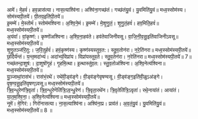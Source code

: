 

  
आमे॑। मे॒हवं॑। हव॒न्नास॑त्या। नास॒त्याश्वि॑ना। अश्वि॑ना॒गच्छ॑तं। गच्छ॑तंयु॒वं। यु॒वमिति॑यु॒वं॥ मध्व॒स्सोम॑स्य। सोम॑स्यपी॒तये॑। पी॒तय॒इति॑पी॒तये॑॥  
इ॒मम्मे॑। मे॒स्तोमं॑। स्तोम॑मश्विना। अ॒श्वि॒ने॒मं। इ॒मम्मे॑। मे॒शृ॒णु॒तं॒। शृ॒णु॒तं॒हवं॑। हव॒मिति॒हवं॑॥ मध्व॒स्सोम॑स्यपी॒तये॑॥  
अ॒यंवां॑। वां॒कृष्ण॑:। कृष्णो॑अश्विना। अ॒श्वि॒ना॒हव॑ते। हव॑तेवाजिनीवसू। वा॒जि॒नी॒व॒सू॒इति॑वाजिनीऽवसू॥ मध्व॒स्सोम॑स्यपी॒तये॑॥  
शृ॒णु॒तञ्ज॑रि॒तु:। ज॒रि॒तुर्हवं॑। हवं॒कृष्ण॑स्य। कृष्ण॑स्यस्तुव॒त:। स्तु॒व॒तोन॑रा। न॒रे॒ति॑नरा॥ मध्व॒स्सोम॑स्यपी॒तये॑॥  
छ॒र्दिर्य॑न्तं। य॒न्त॒मदा॑भ्यं। अदा॑भ्यं॒विप्रा॑य। विप्रा॑यस्तुव॒ते। स्तु॒व॒तेन॑रा। न॒रेति॑नरा॥ मध्व॒स्सोम॑स्यपी॒तये॑॥ 7॥  
गच्छ॑तन्दा॒शुष॑:। दा॒शुषो॑गृ॒हं। गृ॒हमि॒त्था। इ॒त्थास्तु॑व॒त:। स्तु॒व॒तोअ॑श्विना। अ॒श्वि॒नेत्य॑श्विना॥ मध्व॒स्सोम॑स्यपी॒तये॑॥  
यु॒ञ्जाथां॒रास॑भं। रास॑भं॒रथे॑। रथे॑वी॒ड्व॑ङ्गे। वी॒ड्व॑ङ्गेवृषण्वसू। वी॒ड्व॑ङ्ग॒इति॑वी॒ळुऽअ॑ङ्गे। वृ॒ष॒ण्व॒सू॒इति॑वृषण्ऽवसू॥ मध्व॒स्सोम॑स्यपी॒तये॑॥  
त्रि॒व॒न्धुरेण॑त्रि॒वृता॑। त्रि॒व॒न्धुरेणॆति॑त्रि॒ऽव॒न्धु॒रेण॑। त्रि॒वृता॒रथे॑न। त्रि॒वृतेति॑त्रि॒ऽवृता॑। रथे॒नाया॑तं। आया॑तं। या॒त॒म॒श्वि॒ना॒। अ॒श्वि॒नेत्य॑श्विना॥ मध्व॒स्सोम॑स्यपी॒तये॑॥  
नूमे॑। मे॒गिर॑:। गिरो॑नासत्या। ना॒स॒त्याश्वि॑ना। अश्वि॑ना॒प्र। प्राव॑तं। अ॒व॒तं॒यु॒वं। यु॒वमिति॑यु॒वं॥ मध्व॒स्सोम॑स्यपी॒तये॑॥ 8 ॥  

